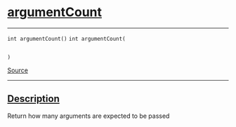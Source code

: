 
<h1 id="argument-count">
 <a href="#/api/function/argumentCount" class="anchor">
   <span>argumentCount</span>
  </a>
</h1>

<div class="signature">

<hr>

  <div class="definition-container">
    <div class="definition">
      <code class="desktop-only"><span class="token keyword">int</span> argumentCount()</code>
      <code class="mobile-only"><span class="token keyword">int</span> argumentCount(
    
)</code>
      <div class="flex-spacing"></div>
      <a href="https://github.com/libocca/occa/blob/6d155d0c/include/occa/functional/function.hpp#L60" target="_blank">Source</a>
    </div>
    
  </div>

  <hr>
</div>


<h2 id="description">
 <a href="#/api/function/argumentCount?id=description" class="anchor">
   <span>Description</span>
  </a>
</h2>

Return how many arguments are expected to be passed
